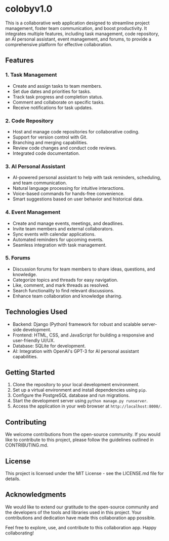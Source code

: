 # colobyv1.0

This is a collaborative web application designed to streamline project management, foster team communication, and boost productivity. It integrates multiple features, including task management, code repository, an AI personal assistant, event management, and forums, to provide a comprehensive platform for effective collaboration.

## Features

### 1. Task Management
- Create and assign tasks to team members.
- Set due dates and priorities for tasks.
- Track task progress and completion status.
- Comment and collaborate on specific tasks.
- Receive notifications for task updates.

### 2. Code Repository
- Host and manage code repositories for collaborative coding.
- Support for version control with Git.
- Branching and merging capabilities.
- Review code changes and conduct code reviews.
- Integrated code documentation.

### 3. AI Personal Assistant
- AI-powered personal assistant to help with task reminders, scheduling, and team communication.
- Natural language processing for intuitive interactions.
- Voice-based commands for hands-free convenience.
- Smart suggestions based on user behavior and historical data.

### 4. Event Management
- Create and manage events, meetings, and deadlines.
- Invite team members and external collaborators.
- Sync events with calendar applications.
- Automated reminders for upcoming events.
- Seamless integration with task management.

### 5. Forums
- Discussion forums for team members to share ideas, questions, and knowledge.
- Categorize topics and threads for easy navigation.
- Like, comment, and mark threads as resolved.
- Search functionality to find relevant discussions.
- Enhance team collaboration and knowledge sharing.

## Technologies Used

- Backend: Django (Python) framework for robust and scalable server-side development.
- Frontend: HTML, CSS, and JavaScript for building a responsive and user-friendly UI/UX.
- Database: SQLite for development.
- AI: Integration with OpenAI's GPT-3 for AI personal assistant capabilities.

## Getting Started

1. Clone the repository to your local development environment.
2. Set up a virtual environment and install dependencies using `pip`.
3. Configure the PostgreSQL database and run migrations.
4. Start the development server using `python manage.py runserver`.
5. Access the application in your web browser at `http://localhost:8000/`.

## Contributing

We welcome contributions from the open-source community. If you would like to contribute to this project, please follow the guidelines outlined in CONTRIBUTING.md.

## License

This project is licensed under the MIT License - see the LICENSE.md file for details.

## Acknowledgments

We would like to extend our gratitude to the open-source community and the developers of the tools and libraries used in this project. Your contributions and dedication have made this collaboration app possible.

Feel free to explore, use, and contribute to this collaboration app. Happy collaborating!
